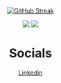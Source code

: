 <div align="center">

<!-- [![Top Langs](https://github-readme-stats-git-masterrstaa-rickstaa.vercel.app/api/top-langs/?username=JohnNtirintis)](https://github.com/anuraghazra/github-readme-stats) -->
    
[![GitHub Streak](https://streak-stats.demolab.com?user=JohnNtirintis&theme=dark)](https://git.io/streak-stats)

![](http://github-profile-summary-cards.vercel.app/api/cards/stats?username=JohnNtirintis&theme=2077)
![](http://github-profile-summary-cards.vercel.app/api/cards/repos-per-language?username=JohnNtirintis&theme=2077)   
</div>

<div align="center">
<h1>Socials</h1>
</div>

<div align="center">
<a href="https://www.linkedin.com/in/ioannis-panagiotis-ntirintis/" target="_blank"> 
    Linkedin
</a>
</div>

